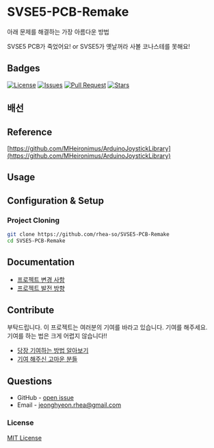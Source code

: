 # SVSE5-PCB-Remake

아래 문제를 해결하는 가장 아름다운 방법

SVSE5 PCB가 죽었어요! or SVSE5가 옛날꺼라 사볼 코나스테를 못해요!

## Badges

<!-- Badges -->
[![License](https://img.shields.io/github/license/rhea-so/SVSE5-PCB-Remake)](https://raw.githubusercontent.com/rhea-so/SVSE5-PCB-Remake/main/LICENSE)
[![Issues](https://img.shields.io/github/issues/rhea-so/SVSE5-PCB-Remake)](https://github.com/rhea-so/SVSE5-PCB-Remake/issues)
[![Pull Request](https://img.shields.io/github/issues-pr/rhea-so/SVSE5-PCB-Remake)](https://github.com/rhea-so/SVSE5-PCB-Remake/pulls)
[![Stars](https://img.shields.io/github/stars/rhea-so/SVSE5-PCB-Remake)](https://github.com/rhea-so/SVSE5-PCB-Remake)

## 배선

## Reference

[https://github.com/MHeironimus/ArduinoJoystickLibrary](https://github.com/MHeironimus/ArduinoJoystickLibrary)

## Usage

## Configuration & Setup

### Project Cloning

```sh
git clone https://github.com/rhea-so/SVSE5-PCB-Remake
cd SVSE5-PCB-Remake
```

## Documentation

* [프로젝트 변경 사항](https://github.com/rhea-so/SVSE5-PCB-Remake/blob/main/CHANGELOG.md)
* [프로젝트 발전 방향](https://github.com/rhea-so/SVSE5-PCB-Remake/blob/main/ROADMAP.md)

## Contribute

부탁드립니다. 이 프로젝트는 여러분의 기여를 바라고 있습니다. 기여를 해주세요.  
기여를 하는 법은 크게 어렵지 않습니다!!

* [당장 기여하는 방법 알아보기](https://github.com/rhea-so/SVSE5-PCB-Remake/blob/main/CONTRIBUTING.md)
* [기여 해주신 고마운 분들](https://github.com/rhea-so/SVSE5-PCB-Remake/blob/main/CONTRIBUTORS.md)

## Questions

* GitHub - [open issue](https://github.com/rhea-so/SVSE5-PCB-Remake/issues)
* Email - [jeonghyeon.rhea@gmail.com](mailto:jeonghyeon.rhea@gmail.com?subject=[GitHub]%20Project%20Moon%20Community-Question)

### License

[MIT License](https://github.com/rhea-so/SVSE5-PCB-Remake/blob/main/LICENSE)

